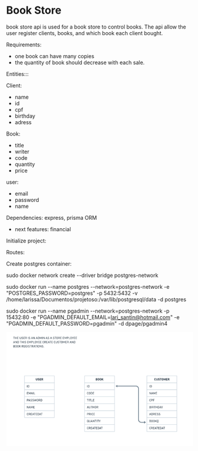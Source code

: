 # Book Store

book store api is used for a book store to control books. The api allow the user register clients, books, and which book each client bought.


Requirements:
 - one book can have many copies
 - the quantity of book should decrease with each sale.
 

Entities:::

 Client:
 - name
 - id
 - cpf
 - birthday
 - adress

 Book:
 - title
 - writer
 - code
 - quantity
 - price

 user:
 - email
 - password
 - name


Dependencies:
express, prisma ORM

- next features: 
financial

Initialize project:

Routes:


Create postgres container:

sudo docker network create --driver bridge postgres-network

sudo docker run --name postgres --network=postgres-network -e "POSTGRES_PASSWORD=postgres" -p 5432:5432 -v /home/larissa/Documentos/projetoso:/var/lib/postgresql/data -d postgres 

 sudo docker run --name pgadmin --network=postgres-network -p 15432:80 -e "PGADMIN_DEFAULT_EMAIL=lari_santin@hotmail.com" -e "PGADMIN_DEFAULT_PASSWORD=pgadmin" -d dpage/pgadmin4


![alt text](image.png)